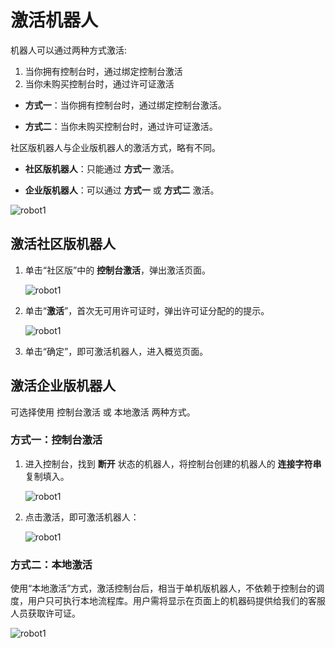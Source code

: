 # 激活机器人

机器人可以通过两种方式激活:

1. 当你拥有控制台时，通过绑定控制台激活
2. 当你未购买控制台时，通过许可证激活

- **方式一**：当你拥有控制台时，通过绑定控制台激活。

- **方式二**：当你未购买控制台时，通过许可证激活。

社区版机器人与企业版机器人的激活方式，略有不同。

- **社区版机器人**：只能通过 **方式一** 激活。

- **企业版机器人**：可以通过 **方式一** 或 **方式二** 激活。

![robot1](https://docimages.blob.core.chinacloudapi.cn/images/Robot/ActiveRobot-0.png)

## 激活社区版机器人

1. 单击“社区版”中的 **控制台激活**，弹出激活页面。

    ![robot1](https://docimages.blob.core.chinacloudapi.cn/images/Robot/RobotActive20201230.png)

2. 单击“**激活**”，首次无可用许可证时，弹出许可证分配的的提示。

    ![robot1](https://docimages.blob.core.chinacloudapi.cn/images/Robot/robotlicense20201230.png)

3. 单击“确定”，即可激活机器人，进入概览页面。

## 激活企业版机器人

可选择使用 控制台激活 或 本地激活 两种方式。

### 方式一：控制台激活

1. 进入控制台，找到 **断开** 状态的机器人，将控制台创建的机器人的 **连接字符串** 复制填入。

    ![robot1](https://docimages.blob.core.chinacloudapi.cn/images/Robot/getrobotconnectionstring.png)

2. 点击激活，即可激活机器人：

    ![robot1](https://docimages.blob.core.chinacloudapi.cn/images/Robot/activebyconsole2-N-1.png)

### 方式二：本地激活

使用“本地激活”方式，激活控制台后，相当于单机版机器人，不依赖于控制台的调度，用户只可执行本地流程库。用户需将显示在页面上的机器码提供给我们的客服人员获取许可证。

![robot1](https://docimages.blob.core.chinacloudapi.cn/images/Robot/activebylocal-N-1.png)
